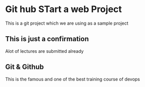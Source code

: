 # Git hub STart a web Project
This is a git project which we are using as a sample project 

## This is just a confirmation
Alot of lectures are submitted already 
## Git & Github
This is the famous and one of the best training course of devops